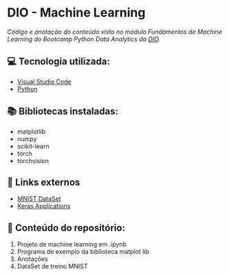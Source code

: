 # DIO - Machine Learning

*Código e anotação do conteúdo visto no módulo Fundamentos de Machine Learning do Bootcamp Python Data Analytics da [DIO](https://web.dio.me/home).*

## 💻 Tecnologia utilizada:

* [Visual Studio Code](https://code.visualstudio.com/)
* [Python](https://www.python.org/)

## 📚 Bibliotecas instaladas:

* matplotlib
* numpy
* scikit-learn
* torch
* torchvision

## 🔗 Links externos

* [MNIST DataSet](http://yann.lecun.com/exdb/mnist/)
* [Keras Applications](https://keras.io/api/applications/inceptionv3/)

## 📁 Conteúdo do repositório:
1. Projeto de machine learning em .ipynb
2. Programa de exemplo da biblioteca matplot lib
3. Anotações 
4. DataSet de treino MNIST 
